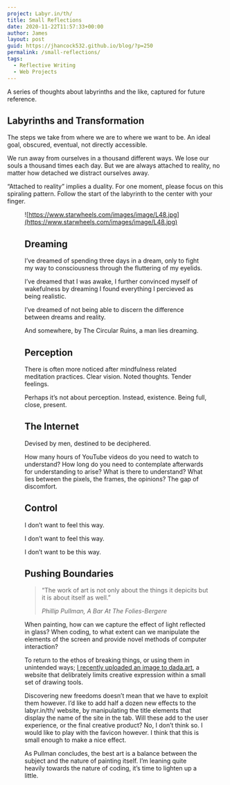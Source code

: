 ```yaml
---
project: Labyr.in/th/
title: Small Reflections
date: 2020-11-22T11:57:33+00:00
author: James
layout: post
guid: https://jhancock532.github.io/blog/?p=250
permalink: /small-reflections/
tags:
  - Reflective Writing
  - Web Projects
---
```

A series of thoughts about labyrinths and the like, captured for future reference.

<!--more-->

## Labyrinths and Transformation

The steps we take from where we are to where we want to be. An ideal goal, obscured, eventual, not directly accessible.

We run away from ourselves in a thousand different ways. We lose our souls a thousand times each day. But we are always attached to reality, no matter how detached we distract ourselves away.

&#8220;Attached to reality&#8221; implies a duality. For one moment, please focus on this spiraling pattern. Follow the start of the labyrinth to the center with your finger.<figure class="wp-block-image">

![https://www.starwheels.com/images/image/L48.jpg](https://www.starwheels.com/images/image/L48.jpg) 

## Dreaming

I&#8217;ve dreamed of spending three days in a dream, only to fight my way to consciousness through the fluttering of my eyelids.

I&#8217;ve dreamed that I was awake, I further convinced myself of wakefulness by dreaming I found everything I percieved as being realistic.

I&#8217;ve dreamed of not being able to discern the difference between dreams and reality.

And somewhere, by The Circular Ruins, a man lies dreaming.

## Perception

There is often more noticed after mindfulness related meditation practices. Clear vision. Noted thoughts. Tender feelings.

Perhaps it&#8217;s not about perception. Instead, existence. Being full, close, present.

## The Internet

Devised by men, destined to be deciphered. 

How many hours of YouTube videos do you need to watch to understand? How long do you need to contemplate afterwards for understanding to arise? What is there to understand? What lies between the pixels, the frames, the opinions? The gap of discomfort.

## Control

I don&#8217;t want to feel this way.

I don&#8217;t want to feel this way.

I don&#8217;t want to be this way.

## Pushing Boundaries

<blockquote class="wp-block-quote">
  <p>
    &#8220;The work of art is not only about the things it depicits but it is about itself as well.&#8221;
  </p>
  
  <cite>Phillip Pullman, A Bar At The Folies-Bergere</cite>
</blockquote>

When painting, how can we capture the effect of light reflected in glass? When coding, to what extent can we manipulate the elements of the screen and provide novel methods of computer interaction?

To return to the ethos of breaking things, or using them in unintended ways; <a href="https://dada.art/pa/125237" data-type="URL" data-id="https://dada.art/pa/125237">I recently uploaded an image to dada.art</a>, a website that delibrately limits creative expression within a small set of drawing tools.

Discovering new freedoms doesn&#8217;t mean that we have to exploit them however. I&#8217;d like to add half a dozen new effects to the labyr.in/th/ website, by manipulating the title elements that display the name of the site in the tab. Will these add to the user experience, or the final creative product? No, I don&#8217;t think so. I would like to play with the favicon however. I think that this is small enough to make a nice effect.

As Pullman concludes, the best art is a balance between the subject and the nature of painting itself. I&#8217;m leaning quite heavily towards the nature of coding, it&#8217;s time to lighten up a little.